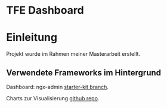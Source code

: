 # TFE Dashboard

# Einleitung
Projekt wurde im Rahmen meiner Masterarbeit erstellt.

## Verwendete Frameworks im Hintergrund
Dashboard: ngx-admin [starter-kit branch](https://github.com/akveo/ngx-admin/tree/starter-kit).

Charts zur Visualisierung [github repo](https://github.com/swimlane/ngx-charts).
